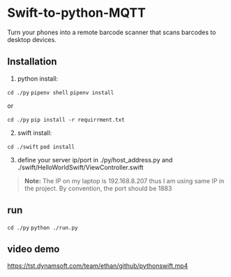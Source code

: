 # Swift-to-python-MQTT

Turn your phones into a remote barcode scanner that scans barcodes to desktop devices.

## Installation

1. python install:

`cd ./py`
`pipenv shell`
`pipenv install`

or

`cd ./py`
`pip install -r requirrment.txt`

2. swift install:

`cd ./swift`
`pod install`

3. define your server ip/port in ./py/host_address.py and ./swift/HelloWorldSwift/ViewController.swift

> **Note:** The IP on my laptop is 192.168.8.207 thus I am using same IP in the project. By convention, the port should be 1883

## run

`cd ./py`
`python ./run.py`

## video demo

<https://tst.dynamsoft.com/team/ethan/github/pythonswift.mp4>
